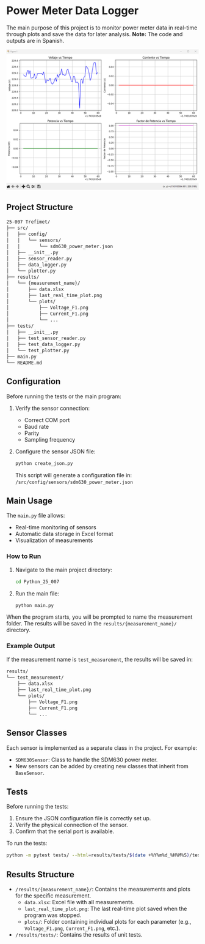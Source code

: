 # Power Meter Data Logger
The main purpose of this project is to monitor power meter data in real-time through plots and save the data for later analysis. **Note:** The code and outputs are in Spanish.

![alt text](image.png)

## Project Structure
```
25-007 Trefimet/
├── src/
│   ├── config/
│   │   └── sensors/
│   │       └── sdm630_power_meter.json
│   ├── __init__.py
│   ├── sensor_reader.py
│   ├── data_logger.py
│   └── plotter.py
├── results/
│   └── {measurement_name}/
│       ├── data.xlsx
│       ├── last_real_time_plot.png
│       └── plots/
│           ├── Voltage_F1.png
│           ├── Current_F1.png
│           └── ...
├── tests/
│   ├── __init__.py
│   ├── test_sensor_reader.py
│   ├── test_data_logger.py
│   └── test_plotter.py
├── main.py
└── README.md
```

## Configuration
Before running the tests or the main program:

1. Verify the sensor connection:
   - Correct COM port
   - Baud rate
   - Parity
   - Sampling frequency

2. Configure the sensor JSON file:
   ```bash
   python create_json.py
   ```
   This script will generate a configuration file in:
   `/src/config/sensors/sdm630_power_meter.json`

## Main Usage
The `main.py` file allows:
- Real-time monitoring of sensors
- Automatic data storage in Excel format
- Visualization of measurements

### How to Run
1. Navigate to the main project directory:
   ```bash
   cd Python_25_007
   ```
2. Run the main file:
   ```bash
   python main.py
   ```

When the program starts, you will be prompted to name the measurement folder. The results will be saved in the `results/{measurement_name}/` directory.

### Example Output
If the measurement name is `test_measurement`, the results will be saved in:
```
results/
└── test_measurement/
    ├── data.xlsx
    ├── last_real_time_plot.png
    └── plots/
        ├── Voltage_F1.png
        ├── Current_F1.png
        └── ...
```

## Sensor Classes
Each sensor is implemented as a separate class in the project. For example:
- `SDM630Sensor`: Class to handle the SDM630 power meter.
- New sensors can be added by creating new classes that inherit from `BaseSensor`.

## Tests
Before running the tests:
1. Ensure the JSON configuration file is correctly set up.
2. Verify the physical connection of the sensor.
3. Confirm that the serial port is available.

To run the tests:
```bash
python -m pytest tests/ --html=results/tests/$(date +%Y%m%d_%H%M%S)/test_results.html
```

## Results Structure
- `/results/{measurement_name}/`: Contains the measurements and plots for the specific measurement.
  - `data.xlsx`: Excel file with all measurements.
  - `last_real_time_plot.png`: The last real-time plot saved when the program was stopped.
  - `plots/`: Folder containing individual plots for each parameter (e.g., `Voltage_F1.png`, `Current_F1.png`, etc.).
- `/results/tests/`: Contains the results of unit tests.